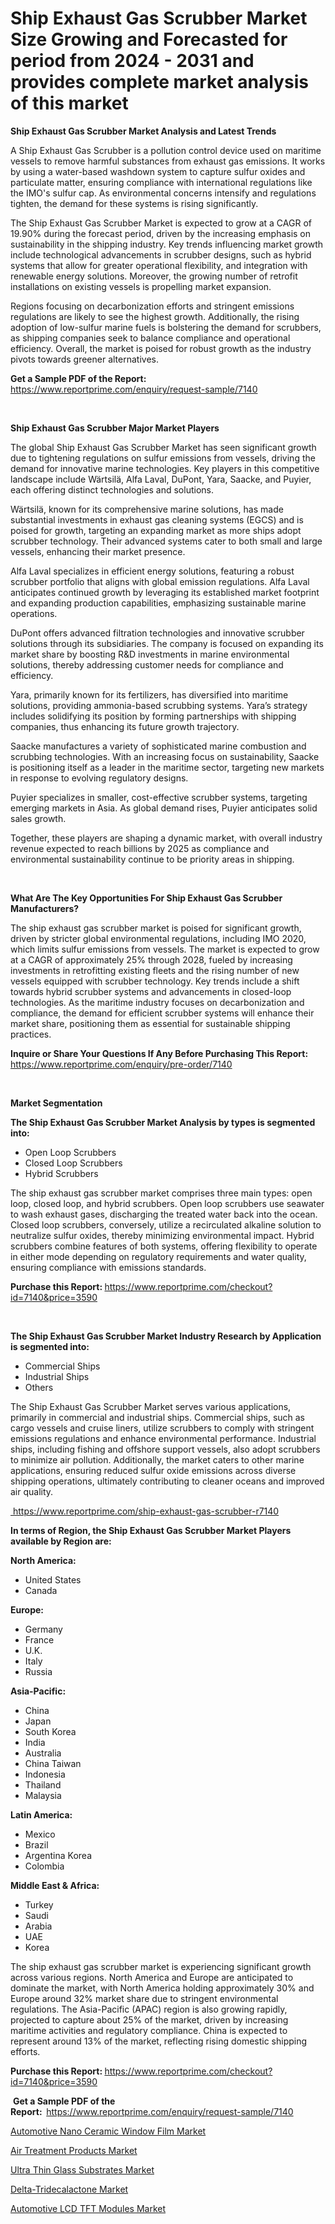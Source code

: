 <p><h1>Ship Exhaust Gas Scrubber Market Size Growing and Forecasted for period from 2024 - 2031 and provides complete market analysis of this market</h1></p><p><strong>Ship Exhaust Gas Scrubber Market Analysis and Latest Trends</strong></p>
<p><p>A Ship Exhaust Gas Scrubber is a pollution control device used on maritime vessels to remove harmful substances from exhaust gas emissions. It works by using a water-based washdown system to capture sulfur oxides and particulate matter, ensuring compliance with international regulations like the IMO's sulfur cap. As environmental concerns intensify and regulations tighten, the demand for these systems is rising significantly.</p><p>The Ship Exhaust Gas Scrubber Market is expected to grow at a CAGR of 19.90% during the forecast period, driven by the increasing emphasis on sustainability in the shipping industry. Key trends influencing market growth include technological advancements in scrubber designs, such as hybrid systems that allow for greater operational flexibility, and integration with renewable energy solutions. Moreover, the growing number of retrofit installations on existing vessels is propelling market expansion. </p><p>Regions focusing on decarbonization efforts and stringent emissions regulations are likely to see the highest growth. Additionally, the rising adoption of low-sulfur marine fuels is bolstering the demand for scrubbers, as shipping companies seek to balance compliance and operational efficiency. Overall, the market is poised for robust growth as the industry pivots towards greener alternatives.</p></p>
<p><strong>Get a Sample PDF of the Report:&nbsp;</strong> <a href="https://www.reportprime.com/enquiry/request-sample/7140?utm_campaign=1550&utm_medium=2&utm_source=Github&utm_content=ia&utm_term=18102024&utm_id=ship-exhaust-gas-scrubber">https://www.reportprime.com/enquiry/request-sample/7140</a></p>
<p>&nbsp;</p>
<p><strong>Ship Exhaust Gas Scrubber Major Market Players</strong></p>
<p><p>The global Ship Exhaust Gas Scrubber Market has seen significant growth due to tightening regulations on sulfur emissions from vessels, driving the demand for innovative marine technologies. Key players in this competitive landscape include Wärtsilä, Alfa Laval, DuPont, Yara, Saacke, and Puyier, each offering distinct technologies and solutions.</p><p>Wärtsilä, known for its comprehensive marine solutions, has made substantial investments in exhaust gas cleaning systems (EGCS) and is poised for growth, targeting an expanding market as more ships adopt scrubber technology. Their advanced systems cater to both small and large vessels, enhancing their market presence.</p><p>Alfa Laval specializes in efficient energy solutions, featuring a robust scrubber portfolio that aligns with global emission regulations. Alfa Laval anticipates continued growth by leveraging its established market footprint and expanding production capabilities, emphasizing sustainable marine operations.</p><p>DuPont offers advanced filtration technologies and innovative scrubber solutions through its subsidiaries. The company is focused on expanding its market share by boosting R&D investments in marine environmental solutions, thereby addressing customer needs for compliance and efficiency.</p><p>Yara, primarily known for its fertilizers, has diversified into maritime solutions, providing ammonia-based scrubbing systems. Yara’s strategy includes solidifying its position by forming partnerships with shipping companies, thus enhancing its future growth trajectory.</p><p>Saacke manufactures a variety of sophisticated marine combustion and scrubbing technologies. With an increasing focus on sustainability, Saacke is positioning itself as a leader in the maritime sector, targeting new markets in response to evolving regulatory designs.</p><p>Puyier specializes in smaller, cost-effective scrubber systems, targeting emerging markets in Asia. As global demand rises, Puyier anticipates solid sales growth.</p><p>Together, these players are shaping a dynamic market, with overall industry revenue expected to reach billions by 2025 as compliance and environmental sustainability continue to be priority areas in shipping.</p></p>
<p>&nbsp;</p>
<p><strong>What Are The Key Opportunities For Ship Exhaust Gas Scrubber Manufacturers?</strong></p>
<p><p>The ship exhaust gas scrubber market is poised for significant growth, driven by stricter global environmental regulations, including IMO 2020, which limits sulfur emissions from vessels. The market is expected to grow at a CAGR of approximately 25% through 2028, fueled by increasing investments in retrofitting existing fleets and the rising number of new vessels equipped with scrubber technology. Key trends include a shift towards hybrid scrubber systems and advancements in closed-loop technologies. As the maritime industry focuses on decarbonization and compliance, the demand for efficient scrubber systems will enhance their market share, positioning them as essential for sustainable shipping practices.</p></p>
<p><strong>Inquire or Share Your Questions If Any Before Purchasing This Report:</strong> <a href="https://www.reportprime.com/enquiry/pre-order/7140?utm_campaign=1550&utm_medium=2&utm_source=Github&utm_content=ia&utm_term=18102024&utm_id=ship-exhaust-gas-scrubber">https://www.reportprime.com/enquiry/pre-order/7140</a></p>
<p>&nbsp;</p>
<p><strong>Market Segmentation</strong></p>
<p><strong>The Ship Exhaust Gas Scrubber Market Analysis by types is segmented into:</strong></p>
<p><ul><li>Open Loop Scrubbers</li><li>Closed Loop Scrubbers</li><li>Hybrid Scrubbers</li></ul></p>
<p><p>The ship exhaust gas scrubber market comprises three main types: open loop, closed loop, and hybrid scrubbers. Open loop scrubbers use seawater to wash exhaust gases, discharging the treated water back into the ocean. Closed loop scrubbers, conversely, utilize a recirculated alkaline solution to neutralize sulfur oxides, thereby minimizing environmental impact. Hybrid scrubbers combine features of both systems, offering flexibility to operate in either mode depending on regulatory requirements and water quality, ensuring compliance with emissions standards.</p></p>
<p><strong>Purchase this Report:&nbsp;</strong><a href="https://www.reportprime.com/checkout?id=7140&price=3590&utm_campaign=1550&utm_medium=2&utm_source=Github&utm_content=ia&utm_term=18102024&utm_id=ship-exhaust-gas-scrubber">https://www.reportprime.com/checkout?id=7140&price=3590</a></p>
<p>&nbsp;</p>
<p><strong>The Ship Exhaust Gas Scrubber Market Industry Research by Application is segmented into:</strong></p>
<p><ul><li>Commercial Ships</li><li>Industrial Ships</li><li>Others</li></ul></p>
<p><p>The Ship Exhaust Gas Scrubber Market serves various applications, primarily in commercial and industrial ships. Commercial ships, such as cargo vessels and cruise liners, utilize scrubbers to comply with stringent emissions regulations and enhance environmental performance. Industrial ships, including fishing and offshore support vessels, also adopt scrubbers to minimize air pollution. Additionally, the market caters to other marine applications, ensuring reduced sulfur oxide emissions across diverse shipping operations, ultimately contributing to cleaner oceans and improved air quality.</p></p>
<p><a href="https://www.reportprime.com/ship-exhaust-gas-scrubber-r7140?utm_campaign=1550&utm_medium=2&utm_source=Github&utm_content=ia&utm_term=18102024&utm_id=ship-exhaust-gas-scrubber">&nbsp;https://www.reportprime.com/ship-exhaust-gas-scrubber-r7140</a></p>
<p><strong>In terms of Region, the Ship Exhaust Gas Scrubber Market Players available by Region are:</strong></p>
<p>
    <p> <strong> North America: </strong>
        <ul>
            <li>United States</li>
            <li>Canada</li>
        </ul>
        </p> 
    <p> <strong> Europe: </strong>
        <ul>
            <li>Germany</li>
            <li>France</li>
            <li>U.K.</li>
            <li>Italy</li>
            <li>Russia</li>
        </ul>
        </p> 
    <p> <strong> Asia-Pacific: </strong>
        <ul>
            <li>China</li>
            <li>Japan</li>
            <li>South Korea</li>
            <li>India</li>
            <li>Australia</li>
            <li>China Taiwan</li>
            <li>Indonesia</li>
            <li>Thailand</li>
            <li>Malaysia</li>
        </ul>
        </p> 
    <p> <strong> Latin America: </strong>
        <ul>
            <li>Mexico</li>
            <li>Brazil</li>
            <li>Argentina Korea</li>
            <li>Colombia</li>
        </ul>
        </p> 
    <p> <strong> Middle East & Africa: </strong>
        <ul>
            <li>Turkey</li>
            <li>Saudi</li>
            <li>Arabia</li>
            <li>UAE</li>
            <li>Korea</li>
        </ul>
    </p>
    </p>
<p><p>The ship exhaust gas scrubber market is experiencing significant growth across various regions. North America and Europe are anticipated to dominate the market, with North America holding approximately 30% and Europe around 32% market share due to stringent environmental regulations. The Asia-Pacific (APAC) region is also growing rapidly, projected to capture about 25% of the market, driven by increasing maritime activities and regulatory compliance. China is expected to represent around 13% of the market, reflecting rising domestic shipping efforts.</p></p>
<p><strong>Purchase this Report: </strong><a href="https://www.reportprime.com/checkout?id=7140&price=3590&utm_campaign=1550&utm_medium=2&utm_source=Github&utm_content=ia&utm_term=18102024&utm_id=ship-exhaust-gas-scrubber">https://www.reportprime.com/checkout?id=7140&price=3590</a></p>
<p>&nbsp;<strong>Get a Sample PDF of the Report:&nbsp;&nbsp;</strong><a href="https://www.reportprime.com/enquiry/request-sample/7140?utm_campaign=1550&utm_medium=2&utm_source=Github&utm_content=ia&utm_term=18102024&utm_id=ship-exhaust-gas-scrubber">https://www.reportprime.com/enquiry/request-sample/7140</a></p>
<p><strong></strong></p>
<p><p><a href="https://www.linkedin.com/pulse/market-dynamics-future-trends-global-automotive-nano-chlhc?utm_campaign=1550&utm_medium=2&utm_source=Github&utm_content=ia&utm_term=18102024&utm_id=ship-exhaust-gas-scrubber">Automotive Nano Ceramic Window Film Market</a></p><p><a href="https://github.com/ChiragRp1/Market-Research-Report-List-6/blob/main/air-treatment-products-market.md?utm_campaign=1550&utm_medium=2&utm_source=Github&utm_content=ia&utm_term=18102024&utm_id=ship-exhaust-gas-scrubber">Air Treatment Products Market</a></p><p><a href="https://www.linkedin.com/pulse/analyzing-ultra-thin-glass-substrates-market-dynamics-ind8c?utm_campaign=1550&utm_medium=2&utm_source=Github&utm_content=ia&utm_term=18102024&utm_id=ship-exhaust-gas-scrubber">Ultra Thin Glass Substrates Market</a></p><p><a href="https://www.linkedin.com/pulse/future-trends-global-delta-tridecalactone-market-insights-1ohwc?utm_campaign=1550&utm_medium=2&utm_source=Github&utm_content=ia&utm_term=18102024&utm_id=ship-exhaust-gas-scrubber">Delta-Tridecalactone Market</a></p><p><a href="https://www.linkedin.com/pulse/global-automotive-lcd-tft-modules-139-cagr-forecast-dakce?utm_campaign=1550&utm_medium=2&utm_source=Github&utm_content=ia&utm_term=18102024&utm_id=ship-exhaust-gas-scrubber">Automotive LCD TFT Modules Market</a></p></p>